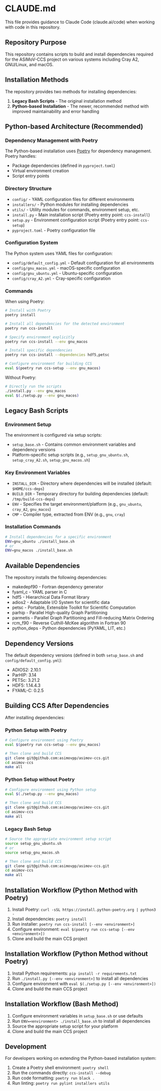# CLAUDE.md

This file provides guidance to Claude Code (claude.ai/code) when working with code in this repository.

## Repository Purpose

This repository contains scripts to build and install dependencies required for the ASiMoV-CCS project on various systems including Cray A2, GNU/Linux, and macOS.

## Installation Methods

The repository provides two methods for installing dependencies:

1. **Legacy Bash Scripts** - The original installation method
2. **Python-based Installation** - The newer, recommended method with improved maintainability and error handling

## Python-based Architecture (Recommended)

### Dependency Management with Poetry

The Python-based installation uses [Poetry](https://python-poetry.org/) for dependency management. Poetry handles:

- Package dependencies (defined in `pyproject.toml`)
- Virtual environment creation
- Script entry points

### Directory Structure

- `config/` - YAML configuration files for different environments
- `installers/` - Python modules for installing dependencies
- `utils/` - Utility modules for commands, environment setup, etc.
- `install.py` - Main installation script (Poetry entry point: `ccs-install`)
- `setup.py` - Environment configuration script (Poetry entry point: `ccs-setup`)
- `pyproject.toml` - Poetry configuration file

### Configuration System

The Python system uses YAML files for configuration:

- `config/default_config.yml` - Default configuration for all environments
- `config/gnu_macos.yml` - macOS-specific configuration
- `config/gnu_ubuntu.yml` - Ubuntu-specific configuration
- `config/cray_A2.yml` - Cray-specific configuration

### Commands

When using Poetry:

```bash
# Install with Poetry
poetry install

# Install all dependencies for the detected environment
poetry run ccs-install

# Specify environment explicitly
poetry run ccs-install --env gnu_macos

# Install specific dependencies
poetry run ccs-install --dependencies hdf5,petsc

# Configure environment for building CCS
eval $(poetry run ccs-setup --env gnu_macos)
```

Without Poetry:

```bash
# Directly run the scripts
./install.py --env gnu_macos
eval $(./setup.py --env gnu_macos)
```

## Legacy Bash Scripts

### Environment Setup

The environment is configured via setup scripts:
- `setup_base.sh` - Contains common environment variables and dependency versions
- Platform-specific setup scripts (e.g., `setup_gnu_ubuntu.sh`, `setup_cray_A2.sh`, `setup_gnu_macos.sh`) 

### Key Environment Variables

- `INSTALL_DIR` - Directory where dependencies will be installed (default: `$HOME/ccs-deps`)
- `BUILD_DIR` - Temporary directory for building dependencies (default: `/tmp/build-ccs-deps`)
- `ENV` - Specifies the target environment/platform (e.g., `gnu_ubuntu`, `cray_A2`, `gnu_macos`)
- `CMP` - Compiler type, extracted from ENV (e.g., `gnu`, `cray`)

### Installation Commands

```bash
# Install dependencies for a specific environment
ENV=gnu_ubuntu ./install_base.sh
# or
ENV=gnu_macos ./install_base.sh
```

## Available Dependencies

The repository installs the following dependencies:

- makedepf90 - Fortran dependency generator
- fyaml_c - YAML parser in C
- hdf5 - Hierarchical Data Format library
- adios2 - Adaptable I/O System for scientific data
- petsc - Portable, Extensible Toolkit for Scientific Computation
- parhip - Parallel High-quality Graph Partitioning
- parmetis - Parallel Graph Partitioning and Fill-reducing Matrix Ordering
- rcm_f90 - Reverse Cuthill-McKee algorithm in Fortran 90
- python_deps - Python dependencies (PyYAML, LIT, etc.)

## Dependency Versions

The default dependency versions (defined in both `setup_base.sh` and `config/default_config.yml`):

- ADIOS2: 2.10.1
- ParHIP: 3.14
- PETSc: 3.21.2
- HDF5: 1.14.4.3
- FYAML-C: 0.2.5

## Building CCS After Dependencies

After installing dependencies:

### Python Setup with Poetry

```bash
# Configure environment using Poetry
eval $(poetry run ccs-setup --env gnu_macos)

# Then clone and build CCS
git clone git@github.com:asimovpp/asimov-ccs.git
cd asimov-ccs
make all
```

### Python Setup without Poetry

```bash
# Configure environment using Python setup
eval $(./setup.py --env gnu_macos)

# Then clone and build CCS
git clone git@github.com:asimovpp/asimov-ccs.git
cd asimov-ccs
make all
```

### Legacy Bash Setup

```bash
# Source the appropriate environment setup script
source setup_gnu_ubuntu.sh
# or 
source setup_gnu_macos.sh

# Then clone and build CCS
git clone git@github.com:asimovpp/asimov-ccs.git
cd asimov-ccs
make all
```

## Installation Workflow (Python Method with Poetry)

1. Install Poetry: `curl -sSL https://install.python-poetry.org | python3 -`
2. Install dependencies: `poetry install`
3. Run installer: `poetry run ccs-install [--env <environment>]`
4. Configure environment: `eval $(poetry run ccs-setup [--env <environment>])`
5. Clone and build the main CCS project

## Installation Workflow (Python Method without Poetry)

1. Install Python requirements: `pip install -r requirements.txt`
2. Run `./install.py [--env <environment>]` to install all dependencies
3. Configure environment with `eval $(./setup.py [--env <environment>])`
4. Clone and build the main CCS project

## Installation Workflow (Bash Method)

1. Configure environment variables in `setup_base.sh` or use defaults
2. Run `ENV=<environment> ./install_base.sh` to install all dependencies
3. Source the appropriate setup script for your platform
4. Clone and build the main CCS project

## Development

For developers working on extending the Python-based installation system:

1. Create a Poetry shell environment: `poetry shell`
2. Run the commands directly: `ccs-install --debug`
3. Run code formatting: `poetry run black .` 
4. Run linting: `poetry run pylint installers utils`
